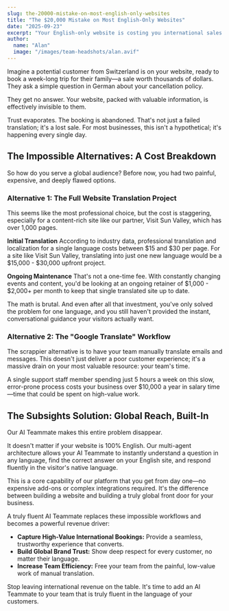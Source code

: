 ```yaml
---
slug: the-20000-mistake-on-most-english-only-websites
title: "The $20,000 Mistake on Most English-Only Websites"
date: "2025-09-23"
excerpt: "Your English-only website is costing you international sales every day. Here's why traditional translation projects fail (and cost $20,000+) and how AI can solve this problem instantly."
author:
  name: "Alan"
  image: "/images/team-headshots/alan.avif"
---
```


Imagine a potential customer from Switzerland is on your website, ready to book a week-long trip for their family—a sale worth thousands of dollars. They ask a simple question in German about your cancellation policy.

They get no answer. Your website, packed with valuable information, is effectively invisible to them.

Trust evaporates. The booking is abandoned. That's not just a failed translation; it's a lost sale. For most businesses, this isn't a hypothetical; it's happening every single day.

## The Impossible Alternatives: A Cost Breakdown

So how do you serve a global audience? Before now, you had two painful, expensive, and deeply flawed options.

### Alternative 1: The Full Website Translation Project

This seems like the most professional choice, but the cost is staggering, especially for a content-rich site like our partner, Visit Sun Valley, which has over 1,000 pages.

**Initial Translation**
According to industry data, professional translation and localization for a single language costs between $15 and $30 per page. For a site like Visit Sun Valley, translating into just one new language would be a $15,000 - $30,000 upfront project.

**Ongoing Maintenance**
That's not a one-time fee. With constantly changing events and content, you'd be looking at an ongoing retainer of $1,000 - $2,000+ per month to keep that single translated site up to date.

The math is brutal. And even after all that investment, you've only solved the problem for one language, and you still haven't provided the instant, conversational guidance your visitors actually want.

### Alternative 2: The "Google Translate" Workflow

The scrappier alternative is to have your team manually translate emails and messages. This doesn't just deliver a poor customer experience; it's a massive drain on your most valuable resource: your team's time.

A single support staff member spending just 5 hours a week on this slow, error-prone process costs your business over $10,000 a year in salary time—time that could be spent on high-value work.

## The Subsights Solution: Global Reach, Built-In

Our AI Teammate makes this entire problem disappear.

It doesn't matter if your website is 100% English. Our multi-agent architecture allows your AI Teammate to instantly understand a question in any language, find the correct answer on your English site, and respond fluently in the visitor's native language.

This is a core capability of our platform that you get from day one—no expensive add-ons or complex integrations required. It's the difference between building a website and building a truly global front door for your business.

A truly fluent AI Teammate replaces these impossible workflows and becomes a powerful revenue driver:

- **Capture High-Value International Bookings:** Provide a seamless, trustworthy experience that converts.
- **Build Global Brand Trust:** Show deep respect for every customer, no matter their language.
- **Increase Team Efficiency:** Free your team from the painful, low-value work of manual translation.

Stop leaving international revenue on the table. It's time to add an AI Teammate to your team that is truly fluent in the language of your customers.
